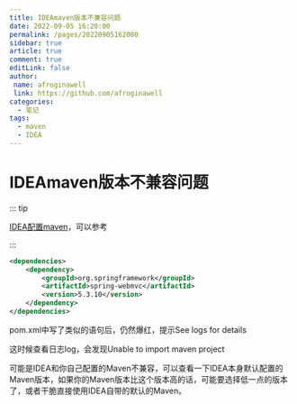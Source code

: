 ```yaml
---
title: IDEAmaven版本不兼容问题
date: 2022-09-05 16:20:00
permalink: /pages/20220905162000
sidebar: true
article: true
comment: true
editLink: false
author:
 name: afroginawell
 link: https://github.com/afroginawell
categories:
  - 笔记
tags:
  - maven
  - IDEA
---
```

# IDEAmaven版本不兼容问题

::: tip

[IDEA配置maven](20220905081600)，可以参考

:::

```xml
<dependencies>
    <dependency>
        <groupId>org.springframework</groupId>
        <artifactId>spring-webmvc</artifactId>
        <version>5.3.10</version>
    </dependency>
</dependencies>
```

pom.xml中写了类似的语句后，仍然爆红，提示See logs for details

这时候查看日志log，会发现Unable to import maven project

可能是IDEA和你自己配置的Maven不兼容，可以查看一下IDEA本身默认配置的Maven版本，如果你的Maven版本比这个版本高的话，可能要选择低一点的版本了，或者干脆直接使用IDEA自带的默认的Maven。